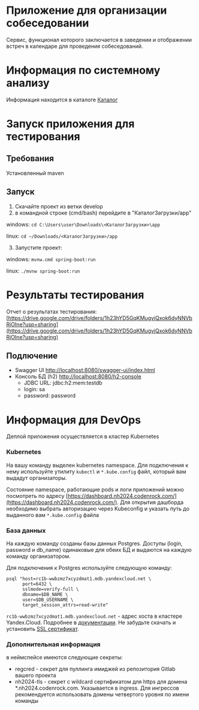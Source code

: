 # Приложение для организации собеседовании

Сервис, функционал которого заключается в заведении и отображении встреч в календаре для проведения собеседований.

# Информация по системному анализу

Информация находится в каталоге [Каталог](https://git.codenrock.com/neo-hack-2024-1232/cnrprod1722867596-team-74124/razrabotka-rabochego-instrumenta-dlya-sinhronizacii-ekspertov-rekrutyorov-i-kandidatov-5883/-/tree/develop/reports?ref_type=heads)

# Запуск приложения для тестирования
## Требования
Установленный maven

## Запуск
1) Скачайте проект из ветки develop
2) в командной строке (cmd/bash) перейдите в "КаталогЗагрузки/app"

windows: `cd C:\Users\user\Downloads\<КаталогЗагрузки>\app`

linux: `cd ~/Downloads/<КаталогЗагрузки>/app`

3) Запустите проект:

windows: `mvnw.cmd spring-boot:run`

linux: `./mvnw spring-boot:run`

# Результаты тестирования

Отчет о результатах тестирования: [https://drive.google.com/drive/folders/1h23hYD5GqKMugviQxok6dyNNVbRjOIne?usp=sharing](https://drive.google.com/drive/folders/1h23hYD5GqKMugviQxok6dyNNVbRjOIne?usp=sharing)

## Подлючение
- Swagger UI [http://localhost:8080/swagger-ui/index.html](http://localhost:8080/swagger-ui/index.html)
- Консоль БД (h2) [http://localhost:8080/h2-console](http://localhost:8080/h2-console)
    - JDBC URL: jdbc:h2:mem:testdb
    - login: sa
    - password: password
    
# Информация для DevOps
Деплой приложения осуществляется в кластер Kubernetes

### Kubernetes
На вашу команду выделен kubernetes namespace. Для подключения к нему используйте утилиту `kubectl` и `*.kube.config` файл, который вам выдадут организаторы.

Состояние namespace, работающие pods и логи приложений можно посмотреть по адресу [https://dashboard.nh2024.codenrock.com/](https://dashboard.nh2024.codenrock.com/). Для открытия дашборда необходимо выбрать авторизацию через Kubeconfig и указать путь до выданного вам `*.kube.config` файла

### База данных
На каждую команду созданы базы данных Postgres. Доступы (login, password и db_name) одинаковые для обеих БД и выдаются на каждую команду организатором.

Для подключения к Postgres используйте следующую команду:
```
psql "host=rc1b-wwbzmz7xcyzdmat1.mdb.yandexcloud.net \
      port=6432 \
      sslmode=verify-full \
      dbname=$DB_NAME \
      user=$DB_USERNAME \
      target_session_attrs=read-write"
```
`rc1b-wwbzmz7xcyzdmat1.mdb.yandexcloud.net` - адрес хоста в кластере Yandex.Cloud. Подробнее в [документации](https://cloud.yandex.ru/docs/managed-postgresql/). Не забудьте скачать и установить [SSL сертификат](https://cloud.yandex.ru/docs/managed-postgresql/operations/connect#get-ssl-cert).

### Дополнительная информация
в неймспейсе имеются следующие секреты:
- regcred - секрет для пуллинга имиджей из репозитория Gitlab вашего проекта
- nh2024-tls - секрет с wildcard сертификатом для https для домена *.nh2024.codenrock.com. Указывается в ingress. Для ингрессов рекомендуется использовать домены четвертого уровня по имени команды
